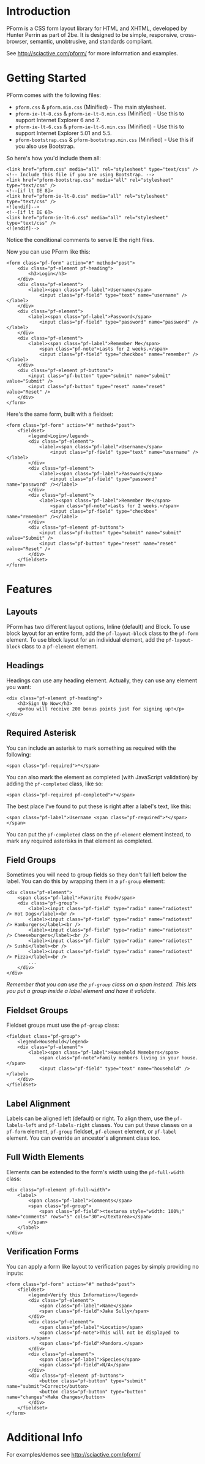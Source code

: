 Introduction
============

PForm is a CSS form layout library for HTML and XHTML, developed by Hunter Perrin as part of 2be. It is designed to be simple, responsive, cross-browser, semantic, unobtrusive, and standards compliant.

See http://sciactive.com/pform/ for more information and examples.

Getting Started
===============

PForm comes with the following files:

* `pform.css` & `pform.min.css` (Minified) - The main stylesheet.
* `pform-ie-lt-8.css` & `pform-ie-lt-8.min.css` (Minified) - Use this to support Internet Explorer 6 and 7.
* `pform-ie-lt-6.css` & `pform-ie-lt-6.min.css` (Minified) - Use this to support Internet Explorer 5.01 and 5.5.
* `pform-bootstrap.css` & `pform-bootstrap.min.css` (Minified) - Use this if you also use Bootstrap.

So here's how you'd include them all:

	<link href="pform.css" media="all" rel="stylesheet" type="text/css" />
	<!-- Include this file if you are using Bootstrap. -->
	<link href="pform-bootstrap.css" media="all" rel="stylesheet" type="text/css" />
	<!--[if lt IE 8]>
	<link href="pform-ie-lt-8.css" media="all" rel="stylesheet" type="text/css" />
	<![endif]-->
	<!--[if lt IE 6]>
	<link href="pform-ie-lt-6.css" media="all" rel="stylesheet" type="text/css" />
	<![endif]-->

Notice the conditional comments to serve IE the right files.

Now you can use PForm like this:

	<form class="pf-form" action="#" method="post">
		<div class="pf-element pf-heading">
			<h3>Login</h3>
		</div>
		<div class="pf-element">
			<label><span class="pf-label">Username</span>
				<input class="pf-field" type="text" name="username" /></label>
		</div>
		<div class="pf-element">
			<label><span class="pf-label">Password</span>
				<input class="pf-field" type="password" name="password" /></label>
		</div>
		<div class="pf-element">
			<label><span class="pf-label">Remember Me</span>
				<span class="pf-note">Lasts for 2 weeks.</span>
				<input class="pf-field" type="checkbox" name="remember" /></label>
		</div>
		<div class="pf-element pf-buttons">
			<input class="pf-button" type="submit" name="submit" value="Submit" />
			<input class="pf-button" type="reset" name="reset" value="Reset" />
		</div>
	</form>

Here's the same form, built with a fieldset:

	<form class="pf-form" action="#" method="post">
		<fieldset>
			<legend>Login</legend>
			<div class="pf-element">
				<label><span class="pf-label">Username</span>
					<input class="pf-field" type="text" name="username" /></label>
			</div>
			<div class="pf-element">
				<label><span class="pf-label">Password</span>
					<input class="pf-field" type="password" name="password" /></label>
			</div>
			<div class="pf-element">
				<label><span class="pf-label">Remember Me</span>
					<span class="pf-note">Lasts for 2 weeks.</span>
					<input class="pf-field" type="checkbox" name="remember" /></label>
			</div>
			<div class="pf-element pf-buttons">
				<input class="pf-button" type="submit" name="submit" value="Submit" />
				<input class="pf-button" type="reset" name="reset" value="Reset" />
			</div>
		</fieldset>
	</form>

Features
========

Layouts
-------

PForm has two different layout options, Inline (default) and Block. To use block layout for an entire form, add the `pf-layout-block` class to the `pf-form` element. To use block layout for an individual element, add the `pf-layout-block` class to a `pf-element` element.

Headings
--------

Headings can use any heading element. Actually, they can use any element you want:

	<div class="pf-element pf-heading">
		<h3>Sign Up Now</h3>
		<p>You will receive 200 bonus points just for signing up!</p>
	</div>

Required Asterisk
-----------------

You can include an asterisk to mark something as required with the following:

	<span class="pf-required">*</span>

You can also mark the element as completed (with JavaScript validation) by adding the `pf-completed` class, like so:

	<span class="pf-required pf-completed">*</span>

The best place I've found to put these is right after a label's text, like this:

	<span class="pf-label">Username <span class="pf-required">*</span></span>

You can put the `pf-completed` class on the `pf-element` element instead, to mark any required asterisks in that element as completed.

Field Groups
------------

Sometimes you will need to group fields so they don't fall left below the label. You can do this by wrapping them in a `pf-group` element:

	<div class="pf-element">
		<span class="pf-label">Favorite Food</span>
		<div class="pf-group">
			<label><input class="pf-field" type="radio" name="radiotest" /> Hot Dogs</label><br />
			<label><input class="pf-field" type="radio" name="radiotest" /> Hamburgers</label><br />
			<label><input class="pf-field" type="radio" name="radiotest" /> Cheeseburgers</label><br />
			<label><input class="pf-field" type="radio" name="radiotest" /> Sushi</label><br />
			<label><input class="pf-field" type="radio" name="radiotest" /> Pizza</label><br />
			...
		</div>
	</div>

*Remember that you can use the `pf-group` class on a span instead. This lets you put a group inside a label element and have it validate.*

Fieldset Groups
---------------

Fieldset groups must use the `pf-group` class:

	<fieldset class="pf-group">
		<legend>Household</legend>
		<div class="pf-element">
			<label><span class="pf-label">Household Memebers</span>
				<span class="pf-note">Family members living in your house.</span>
				<input class="pf-field" type="text" name="household" /></label>
		</div>
	</fieldset>

Label Alignment
---------------

Labels can be aligned left (default) or right. To align them, use the `pf-labels-left` and `pf-labels-right` classes. You can put these classes on a `pf-form` element, `pf-group` fieldset, `pf-element` element, or `pf-label` element. You can override an ancestor's alignment class too.

Full Width Elements
-------------------

Elements can be extended to the form's width using the `pf-full-width` class:

	<div class="pf-element pf-full-width">
		<label>
			<span class="pf-label">Comments</span>
			<span class="pf-group">
				<span class="pf-field"><textarea style="width: 100%;" name="comments" rows="5" cols="30"></textarea></span>
			</span>
		</label>
	</div>

Verification Forms
------------------

You can apply a form like layout to verification pages by simply providing no inputs:

	<form class="pf-form" action="#" method="post">
		<fieldset>
			<legend>Verify this Information</legend>
			<div class="pf-element">
				<span class="pf-label">Name</span>
				<span class="pf-field">Jake Sully</span>
			</div>
			<div class="pf-element">
				<span class="pf-label">Location</span>
				<span class="pf-note">This will not be displayed to visitors.</span>
				<span class="pf-field">Pandora.</span>
			</div>
			<div class="pf-element">
				<span class="pf-label">Species</span>
				<span class="pf-field">N/A</span>
			</div>
			<div class="pf-element pf-buttons">
				<button class="pf-button" type="submit" name="submit">Correct</button>
				<button class="pf-button" type="button" name="changes">Make Changes</button>
			</div>
		</fieldset>
	</form>

Additional Info
===============

For examples/demos see http://sciactive.com/pform/